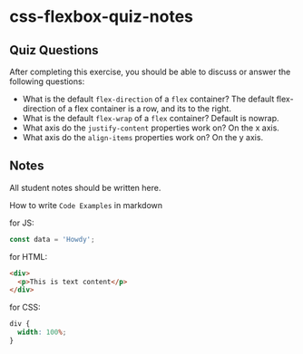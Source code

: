 # css-flexbox-quiz-notes

## Quiz Questions

After completing this exercise, you should be able to discuss or answer the following questions:

- What is the default `flex-direction` of a `flex` container?
  The default flex-direction of a flex container is a row, and its to the right.
- What is the default `flex-wrap` of a `flex` container?
  Default is nowrap.
- What axis do the `justify-content` properties work on?
  On the x axis.
- What axis do the `align-items` properties work on?
  On the y axis.

## Notes

All student notes should be written here.

How to write `Code Examples` in markdown

for JS:

```javascript
const data = 'Howdy';
```

for HTML:

```html
<div>
  <p>This is text content</p>
</div>
```

for CSS:

```css
div {
  width: 100%;
}
```

